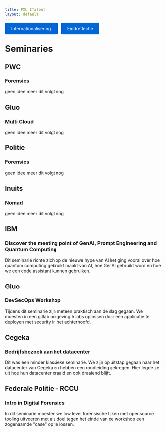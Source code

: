 ```yaml
---
title: PXL ITalent
layout: default
---
```


<p>
 <a href="./internationalisering.html" style="background: #0366d6; color: #fff; padding: 10px 20px; border-radius: 4px; text-decoration: none; margin-right: 10px;">
    Internationalisering
  </a>

  <a href="./" style="background: #0366d6; color: #fff; padding: 10px 20px; border-radius: 4px; text-decoration: none;">
    Eindreflectie
  </a>
</p>

# Seminaries

## PWC

### Forensics

geen idee meer dit volgt nog

## Gluo

### Multi Cloud

geen idee meer dit volgt nog

## Politie

### Forensics

geen idee meer dit volgt nog

## Inuits

### Nomad

geen idee meer dit volgt nog

## IBM

### Discover the meeting point of GenAI, Prompt Engineering and Quantum Computing

Dit seminarie richte zich op de nieuwe hype van AI het ging vooral over hoe quantum computing gebruikt maakt van AI, hoe GenAI gebruikt word en hoe we een code assistant kunnen gebruiken.

## Gluo

### DevSecOps Workshop

Tijdens dit seminarie zijn meteen praktisch aan de slag gegaan. We moesten in een gitlab omgeving 5 labs oplossen door een applicatie te deployen met security in het achterhoofd.

## Cegeka

### Bedrijfsbezoek aan het datacenter

Dit was een minder klassieke seminarie. We zijn op uitstap gegaan naar het datacenter van Cegeka en hebben een rondleiding gekregen. Hier legde ze uit hoe hun datacenter draaid en ook draaiend blijft.

## Federale Politie - RCCU

### Intro in Digital Forensics

In dit seminarie moesten we low level forensische taken met opensource tooling uitvoeren met als doel tegen het einde van de workshop een zogenaamde "case" op te lossen.